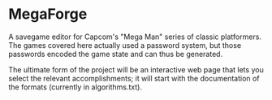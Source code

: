MegaForge
=========

A savegame editor for Capcom's "Mega Man" series of classic platformers. The games covered here actually used a password system, but those passwords encoded the game state and can thus be generated.

The ultimate form of the project will be an interactive web page that lets you select the relevant accomplishments; it will start with the documentation of the formats (currently in algorithms.txt).


